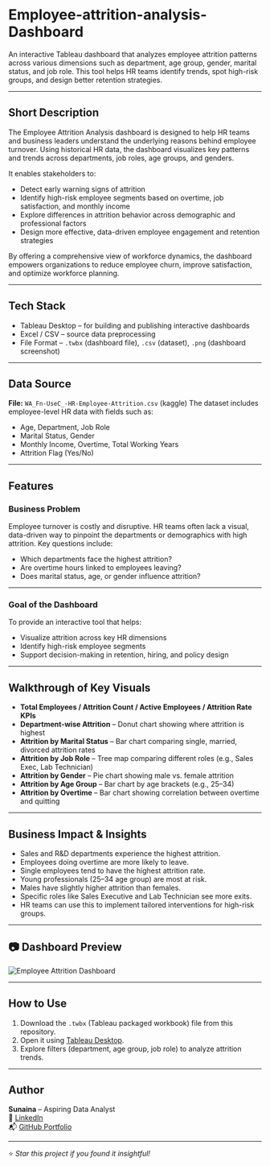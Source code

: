 # Employee-attrition-analysis-Dashboard


An interactive Tableau dashboard that analyzes employee attrition patterns across various dimensions such as department, age group, gender, marital status, and job role. This tool helps HR teams identify trends, spot high-risk groups, and design better retention strategies.

---


##  Short Description 

The Employee Attrition Analysis dashboard is designed to help HR teams and business leaders understand the underlying reasons behind employee turnover. Using historical HR data, the dashboard visualizes key patterns and trends across departments, job roles, age groups, and genders.

It enables stakeholders to:
- Detect early warning signs of attrition
- Identify high-risk employee segments based on overtime, job satisfaction, and monthly income
- Explore differences in attrition behavior across demographic and professional factors
- Design more effective, data-driven employee engagement and retention strategies

By offering a comprehensive view of workforce dynamics, the dashboard empowers organizations to reduce employee churn, improve satisfaction, and optimize workforce planning.

---

##  Tech Stack

-  Tableau Desktop – for building and publishing interactive dashboards
-  Excel / CSV – source data preprocessing
-  File Format – `.twbx` (dashboard file), `.csv` (dataset), `.png` (dashboard screenshot)

---

##  Data Source

**File:** `WA_Fn-UseC_-HR-Employee-Attrition.csv`  (kaggle)
The dataset includes employee-level HR data with fields such as:

- Age, Department, Job Role
- Marital Status, Gender
- Monthly Income, Overtime, Total Working Years
- Attrition Flag (Yes/No)

---

##  Features 

###  Business Problem

Employee turnover is costly and disruptive. HR teams often lack a visual, data-driven way to pinpoint the departments or demographics with high attrition. Key questions include:

- Which departments face the highest attrition?
- Are overtime hours linked to employees leaving?
- Does marital status, age, or gender influence attrition?

---

###  Goal of the Dashboard

To provide an interactive tool that helps:

- Visualize attrition across key HR dimensions
- Identify high-risk employee segments
- Support decision-making in retention, hiring, and policy design

---

##  Walkthrough of Key Visuals

- **Total Employees / Attrition Count / Active Employees / Attrition Rate KPIs**
- **Department-wise Attrition** – Donut chart showing where attrition is highest
- **Attrition by Marital Status** – Bar chart comparing single, married, divorced attrition rates
- **Attrition by Job Role** – Tree map comparing different roles (e.g., Sales Exec, Lab Technician)
- **Attrition by Gender** – Pie chart showing male vs. female attrition
- **Attrition by Age Group** – Bar chart by age brackets (e.g., 25–34)
- **Attrition by Overtime** – Bar chart showing correlation between overtime and quitting

---

##  Business Impact & Insights

- Sales and R&D departments experience the highest attrition.
- Employees doing overtime are more likely to leave.
- Single employees tend to have the highest attrition rate.
- Young professionals (25–34 age group) are most at risk.
- Males have slightly higher attrition than females.
- Specific roles like Sales Executive and Lab Technician see more exits.
- HR teams can use this to implement tailored interventions for high-risk groups.

---

## 📷 Dashboard Preview

![Employee Attrition Dashboard](images/Employee_Attrition_Dashboard.png)

---

##  How to Use

1. Download the `.twbx` (Tableau packaged workbook) file from this repository.
2. Open it using [Tableau Desktop](https://www.tableau.com/products/desktop).
3. Explore filters (department, age group, job role) to analyze attrition trends.

---

##  Author

**Sunaina** – Aspiring Data Analyst  
🔗 [LinkedIn](https://www.linkedin.com/in/sunaina-p-a-9704ba372/)  
📬 [GitHub Portfolio](https://github.com/iamsunaina1)

---

⭐ *Star this project if you found it insightful!*
